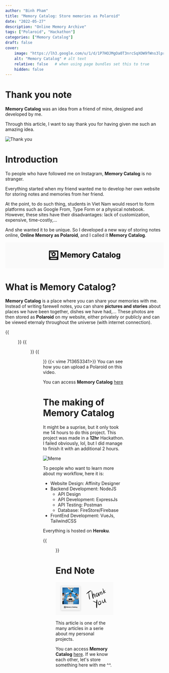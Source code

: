```yaml
---
author: "Binh Pham"
title: "Memory Catalog: Store memories as Polaroid"
date: "2022-05-27"
description: "Online Memory Archive"
tags: ["Polaroid", "Hackathon"]
categories: ["Memory Catalog"]
draft: false
cover:
    image: "https://lh3.google.com/u/1/d/1P7HOJMgOa0T3nrcSqXOW9fWns3lprrXB" # image path/url
    alt: "Memory Catalog" # alt text
    relative: false   # when using page bundles set this to true
    hidden: false
---
```

# Thank you note

**Memory Catalog** was an idea from a friend of mine, designed and developed by me.

Through this article, I want to say thank you for having given me such an amazing idea.

![Thank you](https://media1.giphy.com/media/l2Je52EeawnBdPMNa/giphy.gif?cid=ecf05e47uyhvrlcdiap37sntpdtos2q728wvley6s81xm0fz&rid=giphy.gif&ct=g#center)
# Introduction

To people who have followed me on Instagram, **Memory Catalog** is no stranger.

Everything started when my friend wanted me to develop her own website for storing notes and memories from her friend.

At the point, to do such thing, students in Viet Nam would resort to form platforms such as Google From, Type Form or a physical notebook. However, these sites have their disadvantages: lack of customization, expensive, time-costly,...

And she wanted it to be unique. So I developed a new way of storing notes online, **Online Memory as Polaroid**, and I called it **Memory Catalog**.

![Logo Memory Catalog](images/project-logo.png)

# What is Memory Catalog?

**Memory Catalog** is a place where you can share your memories with me. Instead of writing farewell notes, you can share **pictures and stories** about places we have been together, dishes we have had,... These photos are then stored as **Polaroid** on my website, either privately or publicly and can be viewed eternaly throughout the universe (with internet connection).

{{<figure src="images/MainPage.png" title="Memory Catalog's Home Page" caption="Minimal and Friendly Design">}}
{{<figure src="images/PolaroidCard.png" title="Memory Catalog's Polaroid" caption="You can click a Polaroid card to view it's content.">}}
{{<figure src="images/UploadForm.png" title="Memory Catalog's Form" caption="You can make a Polaroid using this form. There is a Preview on the side so you can check the card.">}}
{{< vime 713653341>}}
You can see how you can upload a Polaroid on this video. 

You can access **Memory Catalog** [here](https://memory.binhph.am)

# The making of Memory Catalog

It might be a suprise, but it only took me 14 hours to do this project. This project was made in a **12hr** Hackathon. I failed obviously, lol, but I did manage to finish it with an additional 2 hours.

![Meme](https://media3.giphy.com/media/12e5dX36aMp2Ba/giphy.gif?cid=ecf05e4749226wd04h00z6v2qdc64j3rvd0qhsi37qu67jjw&rid=giphy.gif&ct=g#center)

To people who want to learn more about my workflow, here it is:
- Website Design: Affinity Designer
- Backend Development: NodeJS
    - API Design
    - API Development: ExpressJs
    - API Testing: Postman
    - Database: FireStore/Firebase
- FrontEnd Development: VueJs, TailwindCSS

Everything is hosted on **Heroku**.

{{<figure src="images/OriginalPage.png" title="Initial Design of Memory Catalog" caption="There is a picture of me and my sister ^^.">}}

# End Note

![EndNote](images/EndNote.png)

This article is one of the many articles in a serie about my personal projects.

You can access **Memory Catalog** [here](https://memory.binhph.am). If we know each other, let's store something here with me ^^.
